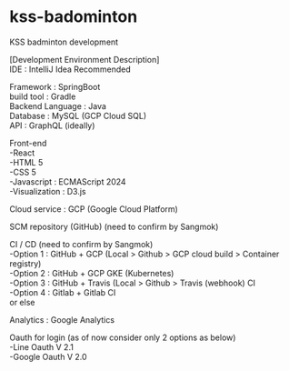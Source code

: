 # kss-badominton
KSS badminton development

[Development Environment Description]       
IDE : IntelliJ Idea Recommended       
       
Framework : SpringBoot       
build tool : Gradle       
Backend Language : Java       
Database : MySQL (GCP Cloud SQL)       
API : GraphQL (ideally)       
       
Front-end       
-React       
-HTML 5       
-CSS 5       
-Javascript : ECMAScript 2024       
-Visualization : D3.js       
       
Cloud service : GCP (Google Cloud Platform)       
       
SCM repository (GitHub) (need to confirm by Sangmok)       
       
CI / CD (need to confirm by Sangmok)       
-Option 1 : GitHub + GCP (Local > Github > GCP cloud build > Container registry)       
-Option 2 : GitHub + GCP GKE (Kubernetes)       
-Option 3 : GitHub + Travis (Local > Github > Travis (webhook) CI        
-Option 4 : Gitlab + Gitlab CI       
or else       
       
Analytics : Google Analytics       
       
Oauth for login (as of now consider only 2 options as below)       
-Line Oauth   V 2.1       
-Google Oauth V 2.0       
       